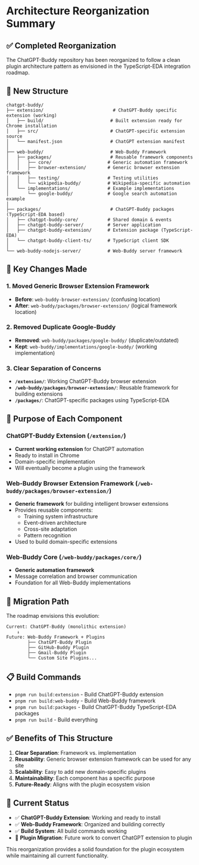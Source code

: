 # Architecture Reorganization Summary

## ✅ Completed Reorganization

The ChatGPT-Buddy repository has been reorganized to follow a clean plugin architecture pattern as envisioned in the TypeScript-EDA integration roadmap.

## 📁 New Structure

```
chatgpt-buddy/
├── extension/                          # ChatGPT-Buddy specific extension (working)
│   ├── build/                         # Built extension ready for Chrome installation
│   ├── src/                           # ChatGPT-specific extension source
│   └── manifest.json                  # ChatGPT extension manifest
│
├── web-buddy/                         # Web-Buddy Framework
│   ├── packages/                      # Reusable framework components
│   │   ├── core/                     # Generic automation framework
│   │   ├── browser-extension/        # Generic browser extension framework
│   │   ├── testing/                  # Testing utilities
│   │   └── wikipedia-buddy/          # Wikipedia-specific automation
│   └── implementations/              # Example implementations
│       └── google-buddy/             # Google search automation example
│
├── packages/                          # ChatGPT-Buddy packages (TypeScript-EDA based)
│   ├── chatgpt-buddy-core/           # Shared domain & events
│   ├── chatgpt-buddy-server/         # Server application
│   ├── chatgpt-buddy-extension/      # Extension package (TypeScript-EDA)
│   └── chatgpt-buddy-client-ts/      # TypeScript client SDK
│
└── web-buddy-nodejs-server/          # Web-Buddy server framework
```

## 🔧 Key Changes Made

### 1. **Moved Generic Browser Extension Framework**
- **Before**: `web-buddy-browser-extension/` (confusing location)
- **After**: `web-buddy/packages/browser-extension/` (logical framework location)

### 2. **Removed Duplicate Google-Buddy**
- **Removed**: `web-buddy/packages/google-buddy/` (duplicate/outdated)
- **Kept**: `web-buddy/implementations/google-buddy/` (working implementation)

### 3. **Clear Separation of Concerns**
- **`/extension/`**: Working ChatGPT-Buddy browser extension
- **`/web-buddy/packages/browser-extension/`**: Reusable framework for building extensions
- **`/packages/`**: ChatGPT-specific packages using TypeScript-EDA

## 🎯 Purpose of Each Component

### ChatGPT-Buddy Extension (`/extension/`)
- **Current working extension** for ChatGPT automation
- Ready to install in Chrome
- Domain-specific implementation
- Will eventually become a plugin using the framework

### Web-Buddy Browser Extension Framework (`/web-buddy/packages/browser-extension/`)
- **Generic framework** for building intelligent browser extensions
- Provides reusable components:
  - Training system infrastructure
  - Event-driven architecture
  - Cross-site adaptation
  - Pattern recognition
- Used to build domain-specific extensions

### Web-Buddy Core (`/web-buddy/packages/core/`)
- **Generic automation framework**
- Message correlation and browser communication
- Foundation for all Web-Buddy implementations

## 🚀 Migration Path

The roadmap envisions this evolution:

```
Current: ChatGPT-Buddy (monolithic extension)
    ↓
Future: Web-Buddy Framework + Plugins
        ├── ChatGPT-Buddy Plugin
        ├── GitHub-Buddy Plugin
        ├── Gmail-Buddy Plugin
        └── Custom Site Plugins...
```

## 📋 Build Commands

- `pnpm run build:extension` - Build ChatGPT-Buddy extension
- `pnpm run build:web-buddy` - Build Web-Buddy framework
- `pnpm run build:packages` - Build ChatGPT-Buddy TypeScript-EDA packages
- `pnpm run build` - Build everything

## ✅ Benefits of This Structure

1. **Clear Separation**: Framework vs. implementation
2. **Reusability**: Generic browser extension framework can be used for any site
3. **Scalability**: Easy to add new domain-specific plugins
4. **Maintainability**: Each component has a specific purpose
5. **Future-Ready**: Aligns with the plugin ecosystem vision

## 🔄 Current Status

- ✅ **ChatGPT-Buddy Extension**: Working and ready to install
- ✅ **Web-Buddy Framework**: Organized and building correctly
- ✅ **Build System**: All build commands working
- 🚧 **Plugin Migration**: Future work to convert ChatGPT extension to plugin

This reorganization provides a solid foundation for the plugin ecosystem while maintaining all current functionality.